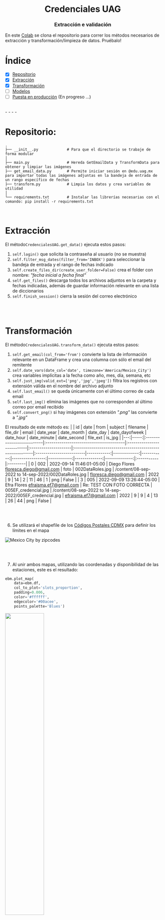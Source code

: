 <h1 align='center'>Credenciales UAG</h1>
<h3 align='center'>Extracción e validación</h3>

En este [Colab](https://colab.research.google.com/drive/1fNgV-kOV78WTfJpHRH98-ArWTNuAvNDX?usp=sharing) se clona el repositorio para correr los métodos necesarios de extracción y transformación/limpieza de datos. Pruébalo!

# Índice
- [x] [Repositorio](#Repositorio)
- [x] [Extracción](#Extracción)
- [x] [Transformación](#Transformación)
- [ ] [Modelos](#Modelos)
- [ ] [Puesta en producción](#Puesta-en-producción) (En progreso ...)

<br>
- - - -
<br>

# Repositorio:
    .
    ├── __init__.py             # Para que el directorio se trabaje de forma modular
    │
    ├── main.py                 # Hereda GetEmailData y TransformData para obtener y limpiar las imágenes
    ├── get_email_data.py       # Permite iniciar sesión en @edu.uag.mx para importar todas las imágenes adjuntas en la bandeja de entrada de un rango específico de fechas
    ├── transform.py            # Limpia los datos y crea variables de utilidad
    │
    └── requirements.txt        # Instalar las librerías necesarias con el comando: pip install -r requirements.txt

<br>


# Extracción

El método`CredencialesUAG.get_data()`
ejecuta estos pasos:
1. `self.login()` que solicita la contraseña al usuario (no se muestra)
2. `self.filter_msg_dates(filter_from='INBOX')` para seleccionar la bandeja de entrada y el rango de fechas indicado
3. `self.create_files_dir(create_user_folder=False)` crea el folder con nombre: *"fecha inicial a fecha final"*
4. `self.get_files()` descarga todos los archivos adjuntos en la carpeta y fechas indicadas, además de guardar información relevante en una lista de diccionarios
5. `self.finish_session()` cierra la sesión del correo electrónico


<br><br>


# Transformación

El método`CredencialesUAG.transform_data()`
ejecuta estos pasos:
1. `self.get_email(col_from='from')` convierte la lista de información relevante en un DataFrame y crea una columna con sólo el email del remitente
2. `self.date_vars(date_col='date', timezone='America/Mexico_City')` crea variables implícitas a la fecha como año, mes, día, semana, etc
3. `self.just_img(valid_ext=['png','jpg','jpeg'])` filtra los registros con extensión válida en el nombre del archivo adjunto
4. `self.last_email()` se queda únicamente con el último correo de cada email
5. `self.last_img()` elimina las imágenes que no corresponden al último correo por email recibido
6. `self.convert_png()` si hay imágenes con extensión *".png"* las convierte a *".jpg"*
    
El resultado de este método es:
|    |   id | date                      | from                                    | subject                    | filename             | file_dir                                                 | email                    |   date_year |   date_month |   date_day |   date_dayofweek |   date_hour |   date_minute |   date_second | file_ext   | is_jpg   |
|---:|-----:|:--------------------------|:----------------------------------------|:---------------------------|:---------------------|:---------------------------------------------------------|:-------------------------|------------:|-------------:|-----------:|-----------------:|------------:|--------------:|--------------:|:-----------|:---------|
|  0 |  002 | 2022-09-14 11:46:01-05:00 | Diego Flores <floresca.diego@gmail.com> | foto                       | 002DataRoles.jpg     | /content/08-sep-2022 to 14-sep-2022/002DataRoles.jpg     | floresca.diego@gmail.com |        2022 |            9 |         14 |                2 |          11 |            46 |             1 | png        | False    |
|  3 |  005 | 2022-09-09 13:26:44-05:00 | Efra Flores <efraisma.ef7@gmail.com>    | Re: TEST CON FOTO CORRECTA | 005EF_credencial.jpg | /content/08-sep-2022 to 14-sep-2022/005EF_credencial.jpg | efraisma.ef7@gmail.com   |        2022 |            9 |          9 |                4 |          13 |            26 |            44 | png        | False    |

<br><br>


6. Se utilizará el shapefile de los [Códigos Postales CDMX](https://datos.cdmx.gob.mx/dataset/7abff432-81a0-4956-8691-0865e2722423/resource/8ee17d1b-2d65-4f23-873e-fefc9e418977) para definir los límites en el mapa

![](media/for_readme/cdmx.png?raw=true "Mexico City by zipcodes") 

<br><br>


7. Al unir ambos mapas, utilizando las coordenadas y disponibilidad de las estaciones, este es el resultado:
```python
ebm.plot_map(
    data=ebm.df,
    col_to_plot='slots_proportion',
    padding=0.006,
    color='#ffffff',
    edgecolor='#00acee', 
    points_palette='Blues')
```

<img src="https://github.com/Afroefras/ecobici_telegram_bot/blob/main/media/for_readme/full_map.jpeg" width=50% height=50%>

<br><br>


# Interacción

8. Al [iniciar un chat con Ecobici TelegramBot](t.me/EcobicimapBot) te muestra las instrucciones del chat
<img src="https://github.com/Afroefras/ecobici_telegram_bot/blob/main/media/for_readme/01_start.png" width=50% height=50%>
Todas las opciones que comienzan con "\" pueden ser presionadas y son inmediatamente enviadas.

<br><br>

9. Tal como en [Ecobici TwitterBot](https://twitter.com/EcobiciMapBot), este bot puede mostrar la disponibilidad total de CDMX mandando el comando `\todo`
<img src="https://github.com/Afroefras/ecobici_telegram_bot/blob/main/media/for_readme/02_todo.png" width=50% height=50%>

<br><br>

10. Incluso puedes actualizar los datos en cualquier momento mandando `\update`
<img src="https://github.com/Afroefras/ecobici_telegram_bot/blob/main/media/for_readme/03_update.png" width=50% height=50%>

<br><br>

11. Ahora, veamos las opciones que filtran una zona en el mapa. En primer lugar está la consulta por código postal, sólo basta con ocupar la palabra `zipcode XXXX` para filtrar en el mapa la zona con código postal `XXXX`
<img src="https://github.com/Afroefras/ecobici_telegram_bot/blob/main/media/for_readme/04_zipcode.png" width=50% height=50%>

<br><br>

12. Por otro lado, es posible filtrar zonas más específicas indicando la colonia. La manera de hacerlo es mandando `colonia XXXX` o bien la abreviatura `col XXXX`. Si el texto recibido se parece a más de una colonia, te mostrará máx 5 opciones para que elijas cuál consultar.
<img src="https://github.com/Afroefras/ecobici_telegram_bot/blob/main/media/for_readme/05_options.jpeg" width=50% height=50%>

<br>

<img src="https://github.com/Afroefras/ecobici_telegram_bot/blob/main/media/for_readme/06_answered.jpeg" width=50% height=50%>

<br><br>

13. Incluso, dado que utiliza [difflib.SequenceMatcher](https://docs.python.org/2/library/difflib.html#sequencematcher-objects) para comparar el texto recibido vs las opciones de colonias válidas, también "corrige" las faltas de ortografía, por ejemplo:
<img src="https://github.com/Afroefras/ecobici_telegram_bot/blob/main/media/for_readme/07_typo.png" width=50% height=50%>

<br><br>

# Puesta en producción 

La investigación preliminar apunta que el script debe instanciarse en un servidor, cómo hacerlo está en progreso, espérenlo ...
